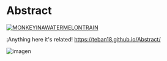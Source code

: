 # Abstract

[![MONKEYINAWATERMELONTRAIN](https://cdn3.emoji.gg/emojis/3797-monkeyinawatermelontrain.gif)](https://emoji.gg/emoji/3797-monkeyinawatermelontrain)

¡Anything here it's related!
https://teban18.github.io/Abstract/

![imagen](https://user-images.githubusercontent.com/44687875/211903389-a07cbd97-436b-4391-8294-1f8e6830f116.png)


